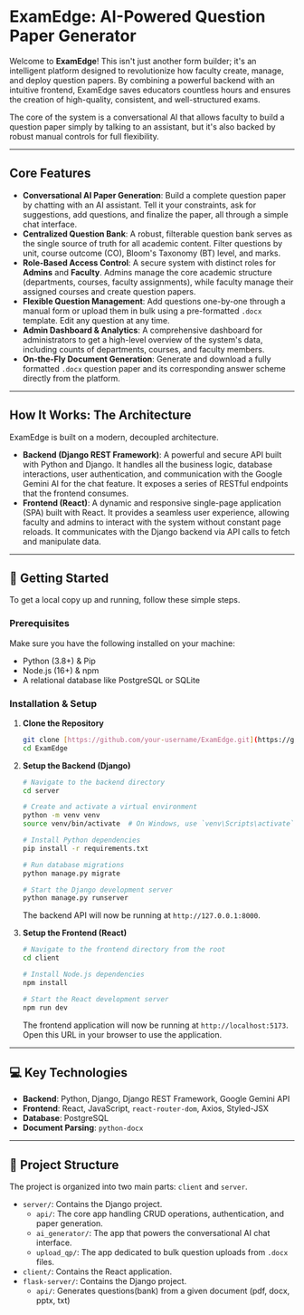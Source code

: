 # ExamEdge: AI-Powered Question Paper Generator 

Welcome to **ExamEdge**! This isn't just another form builder; it's an intelligent platform designed to revolutionize how faculty create, manage, and deploy question papers. By combining a powerful backend with an intuitive frontend, ExamEdge saves educators countless hours and ensures the creation of high-quality, consistent, and well-structured exams.

The core of the system is a conversational AI that allows faculty to build a question paper simply by talking to an assistant, but it's also backed by robust manual controls for full flexibility.

---
##  Core Features

* **Conversational AI Paper Generation**: Build a complete question paper by chatting with an AI assistant. Tell it your constraints, ask for suggestions, add questions, and finalize the paper, all through a simple chat interface.
* **Centralized Question Bank**: A robust, filterable question bank serves as the single source of truth for all academic content. Filter questions by unit, course outcome (CO), Bloom's Taxonomy (BT) level, and marks.
* **Role-Based Access Control**: A secure system with distinct roles for **Admins** and **Faculty**. Admins manage the core academic structure (departments, courses, faculty assignments), while faculty manage their assigned courses and create question papers.
* **Flexible Question Management**: Add questions one-by-one through a manual form or upload them in bulk using a pre-formatted `.docx` template. Edit any question at any time.
* **Admin Dashboard & Analytics**: A comprehensive dashboard for administrators to get a high-level overview of the system's data, including counts of departments, courses, and faculty members.
* **On-the-Fly Document Generation**: Generate and download a fully formatted `.docx` question paper and its corresponding answer scheme directly from the platform.

---
##  How It Works: The Architecture

ExamEdge is built on a modern, decoupled architecture.

* **Backend (Django REST Framework)**: A powerful and secure API built with Python and Django. It handles all the business logic, database interactions, user authentication, and communication with the Google Gemini AI for the chat feature. It exposes a series of RESTful endpoints that the frontend consumes.
* **Frontend (React)**: A dynamic and responsive single-page application (SPA) built with React. It provides a seamless user experience, allowing faculty and admins to interact with the system without constant page reloads. It communicates with the Django backend via API calls to fetch and manipulate data.



---
## 🚀 Getting Started

To get a local copy up and running, follow these simple steps.

### Prerequisites

Make sure you have the following installed on your machine:
* Python (3.8+) & Pip
* Node.js (16+) & npm
* A relational database like PostgreSQL or SQLite

### Installation & Setup

1.  **Clone the Repository**
    ```bash
    git clone [https://github.com/your-username/ExamEdge.git](https://github.com/your-username/ExamEdge.git)
    cd ExamEdge
    ```

2.  **Setup the Backend (Django)**
    ```bash
    # Navigate to the backend directory
    cd server 

    # Create and activate a virtual environment
    python -m venv venv
    source venv/bin/activate  # On Windows, use `venv\Scripts\activate`

    # Install Python dependencies
    pip install -r requirements.txt

    # Run database migrations
    python manage.py migrate

    # Start the Django development server
    python manage.py runserver
    ```
    The backend API will now be running at `http://127.0.0.1:8000`.

3.  **Setup the Frontend (React)**
    ```bash
    # Navigate to the frontend directory from the root
    cd client

    # Install Node.js dependencies
    npm install

    # Start the React development server
    npm run dev
    ```
    The frontend application will now be running at `http://localhost:5173`. Open this URL in your browser to use the application.

---
## 💻 Key Technologies

* **Backend**: Python, Django, Django REST Framework, Google Gemini API
* **Frontend**: React, JavaScript, `react-router-dom`, Axios, Styled-JSX
* **Database**: PostgreSQL
* **Document Parsing**: `python-docx`

---
## 📁 Project Structure

The project is organized into two main parts: `client` and `server`.

* `server/`: Contains the Django project.
    * `api/`: The core app handling CRUD operations, authentication, and paper generation.
    * `ai_generator/`: The app that powers the conversational AI chat interface.
    * `upload_qp/`: The app dedicated to bulk question uploads from `.docx` files.
* `client/`: Contains the React application.
* `flask-server/`: Contains the Django project.
    * `api/`: Generates questions(bank) from a given document (pdf, docx, pptx, txt)
